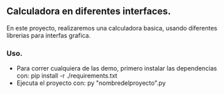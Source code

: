 ## Calculadora en diferentes interfaces.
En este proyecto, realizaremos una calculadora basica, usando diferentes librerias para interfas grafica.
### Uso.
* Para correr cualquiera de las demo, primero instalar las dependencias con: pip install -r ./requirements.txt
* Ejecuta el proyecto con: py "nombredelproyecto".py